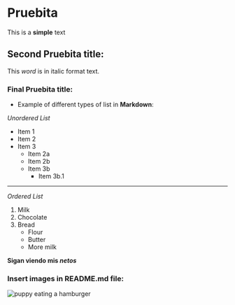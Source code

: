 # Pruebita

This is a **simple** text 

## Second Pruebita title:

This *word* is in italic format text.

### Final Pruebita title:

- Example of different types of list in **Markdown**:

*Unordered List*

* Item 1
* Item 2
* Item 3
    * Item 2a
    * Item 2b
    * Item 3b
        * Item 3b.1

<hr>

*Ordered List*

1. Milk
2. Chocolate
3. Bread
    * Flour
    * Butter
    * More milk

**Sigan viendo mis *netos***

### Insert images in README.md file:

![puppy eating a hamburger](https://i.imgur.com/F7gBQLy.jpeg)
